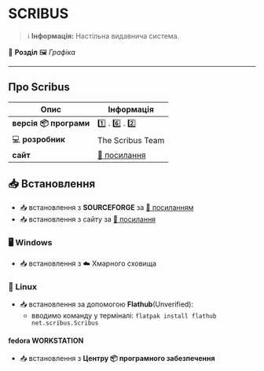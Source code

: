 # SCRIBUS


> :information_source: **Інформація:** Настільна видавнича система.

:open_file_folder: **Розділ** :framed_picture: *Графіка*

---

## Про Scribus

| Опис                          | Інформація                                   |
|-------------------------------|----------------------------------------------|
| **версія :package: програми** | :one: . :six: . :two:                        |
| :computer: **розробник**      | The Scribus Team                             |
| **сайт**                      | [:link: посилання](https://www.scribus.net/) |

## :inbox_tray: Встановлення

- :inbox_tray: встановлення з **SOURCEFORGE** за [:link: посиланням](https://sourceforge.net/projects/scribus/files/)
- :inbox_tray: встановлення з сайту за [:link: посилання](https://www.scribus.net/downloads/)

### :desktop_computer: Windows

- :inbox_tray: встановлення з :cloud: Хмарного сховища

### :penguin: Linux

- :inbox_tray: встановлення за допомогою **Flathub**(Unverified):
  - вводимо команду у терміналі: `flatpak install flathub net.scribus.Scribus`

#### fedora WORKSTATION

- :inbox_tray: встановлення з **Центру :package: програмного забезпечення**
